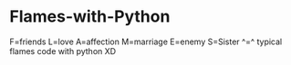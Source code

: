 # Flames-with-Python
F=friends
L=love
A=affection
M=marriage
E=enemy
S=Sister
^=^  typical flames code with python XD
